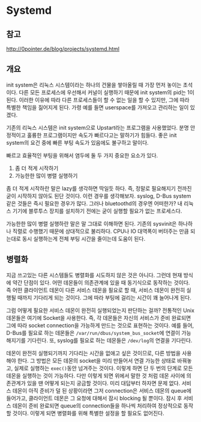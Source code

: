# Systemd

## 참고

http://0pointer.de/blog/projects/systemd.html

## 개요

init system은 리눅스 시스템이라는 하나의 건물을 쌓아올릴 때 가장 먼저 놓이는 초석이다. 다른 모든 프로세스에 우선해서 커널이 실행하기 때문에 init system의 pid는 1이 된다. 이러한 이유에 따라 다른 프로세스들이 할 수 없는 일을 할 수 있지만, 그에 따라 특별한 책임을 짊어지게 된다. 가령 예를 들면 userspace를 가져오고 관리하는 일이 있겠다.

기존의 리눅스 시스템은 init system으로 Upstart라는 프로그램을 사용했었다. 분명 안정적이고 훌륭한 프로그램이지만 속도가 빠르다고는 말하기가 힘들다. 좋은 init system의 요건 중에 빠른 부팅 속도가 있음에도 불구하고 말이다.

빠르고 효율적인 부팅을 위해서 염두에 둘 두 가지 중요한 요소가 있다.

1. 좀 더 적게 시작하기
2. 가능한한 많이 병렬 실행하기

좀 더 적게 시작하란 말은 lazy를 생각하면 딱일듯 하다. 즉, 정말로 필요해지기 전까진 굳이 시작하지 않아도 된단 것이다. 이런 경우를 생각해보자. syslog, D-Bus system같은 것들은 즉시 필요한 경우가 많다. 그러나 bluetoothd의 경우엔 어떠한가? 내 리눅스 기기에 블루투스 장치를 설치하기 전에는 굳이 실행할 필요가 없는 프로세스다. 

가능한한 많이 병렬 실행하란 말은 말 그대로 이해하면 된다. 기존의 sysvinit은 하나하나 직렬로 수행했기 때문에 상대적으로 불리하다. CPU나 IO 대역폭이 버텨주는 만큼 되는대로 동시 실행하는게 전체 부팅 시간을 줄이는데 도움이 된다.

## 병렬화

지금 쓰고있는 다른 시스템들도 병렬화를 시도하지 않은 것은 아니다. 그런데 현재 방식에 약간 단점이 있다. 어떤 데몬들이 의존관계에 있을 때 동기식으로 동작하는 것이다. 즉 어떤 클라이언트 데몬이 다른 서비스 데몬을 필요로 할 때, 서비스 데몬이 완전히 실행될 때까지 기다리게 되는 것이다. 그에 따라 부팅에 걸리는 시간이 꽤 늘어나게 된다.

그럼 어떻게 필요한 서비스 데몬이 완전히 실행되었는지 판단하는 걸까? 전통적인 Unix 데몬들은 여기에 Socket을 사용한다. 즉, 각 데몬들은 자신의 서비스가 준비 완료되면 그에 따라 socket connection을 가능하게 만드는 것으로 표현하는 것이다. 예를 들어, D-Bus를 필요로 하는 데몬들은 `/var/run/dbus/system_bus_socket`에 연결이 가능해지기를 기다린다. 또, syslog를 필요로 하는 데몬들은 `/dev/log`의 연결을 기다린다.

데몬이 완전히 실행되기까지 기다리는 시간을 없애고 싶은 것이므로, 다른 방법을 사용해야 한다. 그 방법은 모든 데몬의 socket을 미리 만들어서 연결 가능한 상태로 바꿔놓고, 실제로 실행하는 `exec()`동안 넘겨주는 것이다. 이렇게 하면 단 두 번의 단계로 모든 데몬을 실행하는 것이 가능하다. 다만 이렇게 되면 위에서 말한 것 처럼 데몬 사이에 의존관계가 있을 땐 어떻게 되는지 궁금할 것이다. 미리 대답부터 하자면 문제 없다. 서비스 데몬이 아직 준비가 덜 된 상황이라면 그저 connection은 서비스 데몬의 queue에 들어가고, 클라이언트 데몬은 그 요청에 대해서 잠시 blocking 될 뿐이다. 잠시 후 서비스 데몬이 준비 완료되면 queue의 connection들을 하나씩 처리하여 정상적으로 동작할 것이다. 이렇게 되면 병렬화를 위해 특별한 설정을 할 필요도 없어진다.


